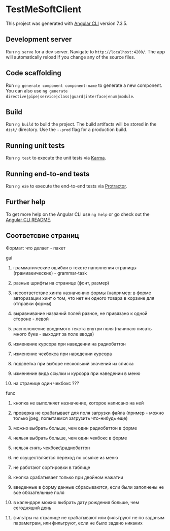 # TestMeSoftClient

This project was generated with [Angular CLI](https://github.com/angular/angular-cli) version 7.3.5.

## Development server

Run `ng serve` for a dev server. Navigate to `http://localhost:4200/`. The app will automatically reload if you change any of the source files.

## Code scaffolding

Run `ng generate component component-name` to generate a new component. You can also use `ng generate directive|pipe|service|class|guard|interface|enum|module`.

## Build

Run `ng build` to build the project. The build artifacts will be stored in the `dist/` directory. Use the `--prod` flag for a production build.

## Running unit tests

Run `ng test` to execute the unit tests via [Karma](https://karma-runner.github.io).

## Running end-to-end tests

Run `ng e2e` to execute the end-to-end tests via [Protractor](http://www.protractortest.org/).

## Further help

To get more help on the Angular CLI use `ng help` or go check out the [Angular CLI README](https://github.com/angular/angular-cli/blob/master/README.md).


## Соответсвие страниц

Формат: что делает - пакет

gui

1. грамматические ошибки в тексте наполнения страницы (грамиаеические) - grammar-task

2. разные шрифты на странице (фонт, размер)

3. несоответствие хинта назначению формы (например: в форме авторизации хинт о том, что нет ни одного товара в корзине для отправки формы)

4. выравнивание названий полей разное, не привязано к одной стороне - левой

5. расположение вводимого текста внутри поля (начинаю писать много букв - выходит за поле ввода)

6. изменение курсора при наведении на радиобаттон

7. изменение чекбокса при наведении курсора

8. подсветка при выборе несколький значений из списка

9. изменение вида ссылки и курсора при наведении в меню

10. на странице один чекбокс ???

func

1. кнопка не выполняет назначение, которое написано на ней

2. проверка не срабатывает для поля загрузки файла (пример - можно только jpeg, попытаемся загрузить что-нибудь еще)

3. можно выбрать больше, чем один радиобаттон в форме

4. нельзя выбрать больше, чем один чекбокс в форме

5. нельзя снять чекбокс\радиобаттон

6. не осуществляется переход по ссылке из меню

7. не работают сортировки в таблице

8. кнопка срабатывает только при двойном нажатии

9. введенные в форму данные сбрасываются, если были заполнены не все обязательные поля

10. в календаре можно выбрать дату рождения больше, чем сегодняшнй день

11. фильтры на странице не срабатывают или фильтруют не по заданым параметрам, или фильтруют, если не было задано никаких
